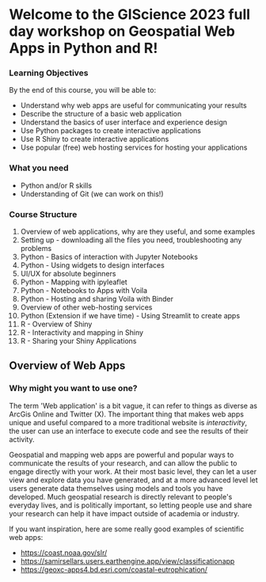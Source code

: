 # Welcome to the **GIScience 2023** full day workshop on **Geospatial Web Apps in Python and R!** 

### Learning Objectives
By the end of this course, you will be able to:
 - Understand why web apps are useful for communicating your results
 - Describe the  structure of a basic web application
 - Understand the basics of user interface and experience design
 - Use Python packages to create interactive applications 
 - Use R Shiny to create interactive applications
 - Use popular (free) web hosting services for hosting your applications

### What you need
 - Python and/or R skills 
 - Understanding of Git (we can work on this!)
 

### Course Structure

 1. Overview of web applications, why are they useful, and some examples
 2. Setting up - downloading all the files you need, troubleshooting any problems
 3. Python - Basics of interaction with Jupyter Notebooks
 4. Python - Using widgets to design interfaces 
 5. UI/UX for absolute beginners 
 6. Python - Mapping with ipyleaflet 
 7. Python - Notebooks to Apps with Voila
 8. Python - Hosting and sharing Voila with Binder
 9. Overview of other web-hosting services 
 10. Python (Extension if we have time) - Using Streamlit to create apps 
 11. R - Overview of Shiny 
 12. R - Interactivity and mapping in Shiny 
 13. R - Sharing your Shiny Applications  


## Overview of Web Apps
### Why might you want to use one?

The term 'Web application' is a bit vague, it can refer to things as diverse as ArcGis Online and Twitter (X). The important thing that makes web apps unique and useful compared to a more traditional website is *interactivity*, the user can use an interface to execute code and see the results of their activity. 

Geospatial and mapping web apps are powerful and popular ways to communicate the results of your research, and can allow the public to engage directly with your work. At their most basic level, they can let a user view and explore data you have generated, and at a more advanced level let users generate data themselves using models and tools you have developed. Much geospatial research is directly relevant to people's everyday lives, and is politically important, so letting people use and share your research can help it have impact outside of academia or industry. 

If you want inspiration, here are some really good examples of scientific web apps:

 - https://coast.noaa.gov/slr/
 - https://samirsellars.users.earthengine.app/view/classificationapp
 - https://geoxc-apps4.bd.esri.com/coastal-eutrophication/



